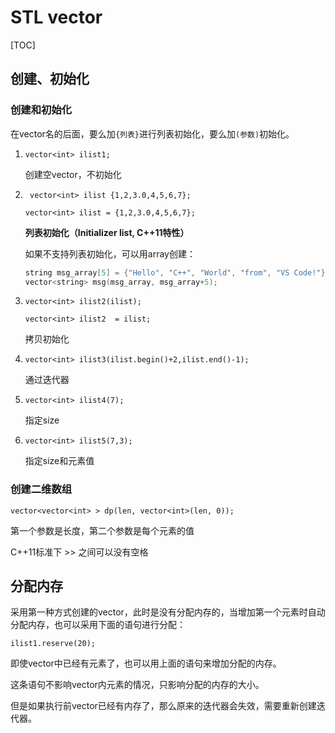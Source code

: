 # STL vector

[TOC]

## 创建、初始化

### 创建和初始化

在vector名的后面，要么加`{列表}`进行列表初始化，要么加`(参数)`初始化。

1. `vector<int> ilist1;`

    创建空vector，不初始化

2. ` vector<int> ilist {1,2,3.0,4,5,6,7};`

    `vector<int> ilist = {1,2,3.0,4,5,6,7};`

    **列表初始化（Initializer list, C++11特性）**

    如果不支持列表初始化，可以用array创建：
    ```c++
    string msg_array[5] = {"Hello", "C++", "World", "from", "VS Code!"};
    vector<string> msg(msg_array, msg_array+5);
    ```

3. `vector<int> ilist2(ilist);`

    `vector<int> ilist2  = ilist; `

    拷贝初始化

4. `vector<int> ilist3(ilist.begin()+2,ilist.end()-1);`

    通过迭代器

5. `vector<int> ilist4(7);`

    指定size

6. `vector<int> ilist5(7,3);`

    指定size和元素值

    

### 创建二维数组

`vector<vector<int> > dp(len, vector<int>(len, 0));`

第一个参数是长度，第二个参数是每个元素的值

C++11标准下 >> 之间可以没有空格



## 分配内存

采用第一种方式创建的vector，此时是没有分配内存的，当增加第一个元素时自动分配内存，也可以采用下面的语句进行分配：

`ilist1.reserve(20);`

即使vector中已经有元素了，也可以用上面的语句来增加分配的内存。

这条语句不影响vector内元素的情况，只影响分配的内存的大小。

但是如果执行前vector已经有内存了，那么原来的迭代器会失效，需要重新创建迭代器。